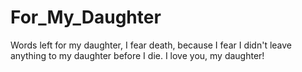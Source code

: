 # For_My_Daughter
Words left for my daughter, I fear death, because I fear I didn't leave anything to my daughter before I die. I love you, my daughter!
